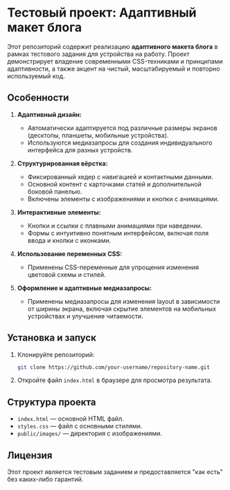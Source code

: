 # Тестовый проект: Адаптивный макет блога

Этот репозиторий содержит реализацию **адаптивного макета блога** в рамках тестового задания для устройства на работу. Проект демонстрирует владение современными CSS-техниками и принципами адаптивности, а также акцент на чистый, масштабируемый и повторно используемый код.

## Особенности

1. **Адаптивный дизайн:**
   - Автоматически адаптируется под различные размеры экранов (десктопы, планшеты, мобильные устройства).
   - Используются медиазапросы для создания индивидуального интерфейса для разных устройств.

2. **Структурированная вёрстка:**
   - Фиксированный хедер с навигацией и контактными данными.
   - Основной контент с карточками статей и дополнительной боковой панелью.
   - Включены элементы с изображениями и кнопки с анимациями.

3. **Интерактивные элементы:**
   - Кнопки и ссылки с плавными анимациями при наведении.
   - Формы с интуитивно понятным интерфейсом, включая поля ввода и кнопки с иконками.

4. **Использование переменных CSS:**  
   - Применены CSS-переменные для упрощения изменения цветовой схемы и стилей.

5. **Оформление и адаптивные медиазапросы:**
   - Применены медиазапросы для изменения layout в зависимости от ширины экрана, включая скрытие элементов на мобильных устройствах и улучшение читаемости.

## Установка и запуск

1. Клонируйте репозиторий:
   ```bash
   git clone https://github.com/your-username/repository-name.git
   ```

2. Откройте файл `index.html` в браузере для просмотра результата.

## Структура проекта

- `index.html` — основной HTML файл.
- `styles.css` — файл с основными стилями.
- `public/images/` — директория с изображениями.

## Лицензия

Этот проект является тестовым заданием и предоставляется "как есть" без каких-либо гарантий.
